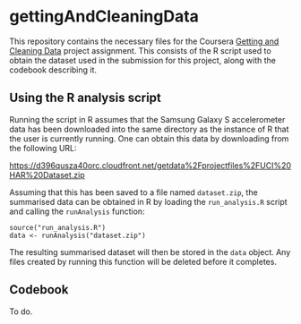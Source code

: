 # gettingAndCleaningData

This repository contains the necessary files for the Coursera [Getting and Cleaning Data](https://class.coursera.org/getdata-032/) project assignment. This consists of the R script used to obtain the dataset used in the submission for this project, along with the codebook describing it.

## Using the R analysis script

Running the script in R assumes that the Samsung Galaxy S accelerometer data has been downloaded into the same directory as the instance of R that the user is currently running. One can obtain this data by downloading from the following URL:

https://d396qusza40orc.cloudfront.net/getdata%2Fprojectfiles%2FUCI%20HAR%20Dataset.zip

Assuming that this has been saved to a file named `dataset.zip`, the summarised data can be obtained in R by loading the `run_analysis.R` script and calling the `runAnalysis` function:

```
source("run_analysis.R")
data <- runAnalysis("dataset.zip")
```

The resulting summarised dataset will then be stored in the `data` object. Any files created by running this function will be deleted before it completes.

## Codebook

To do.
